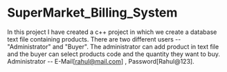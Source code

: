 # SuperMarket_Billing_System
In this project I have created a c++ project in which we create a database text file containing products.
There are two different users -- "Administrator" and "Buyer".
The administrator can add product in text file and the buyer can select products code and the quantity they want to buy.
Administrator -- E-Mail[rahul@mail.com] , Password[Rahul@123].
